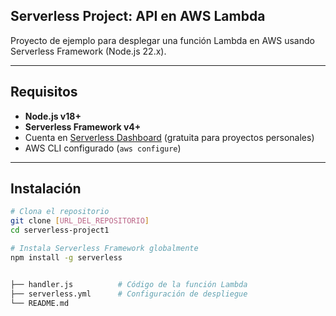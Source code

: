 ## Serverless Project: API en AWS Lambda

Proyecto de ejemplo para desplegar una función Lambda en AWS usando Serverless Framework (Node.js 22.x).

---

## Requisitos
- **Node.js v18+**
- **Serverless Framework v4+**
- Cuenta en [Serverless Dashboard](https://app.serverless.com) (gratuita para proyectos personales)
- AWS CLI configurado (`aws configure`)

---

## Instalación
```bash
# Clona el repositorio
git clone [URL_DEL_REPOSITORIO]
cd serverless-project1

# Instala Serverless Framework globalmente
npm install -g serverless


├── handler.js          # Código de la función Lambda
├── serverless.yml      # Configuración de despliegue
└── README.md